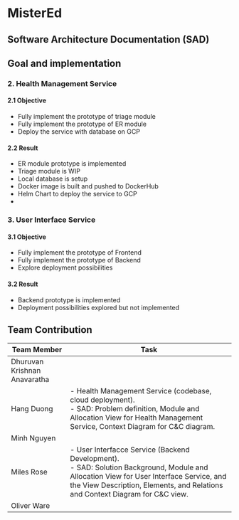# MisterEd

## Software Architecture Documentation (SAD)

## Goal and implementation

### 2. Health Management Service
#### 2.1 Objective
- Fully implement the prototype of triage module
- Fully implement the prototype of ER module
- Deploy the service with database on GCP
#### 2.2 Result
- ER module prototype is implemented
- Triage module is WIP
- Local database is setup
- Docker image is built and pushed to DockerHub
- Helm Chart to deploy the service to GCP
- 
### 3. User Interface Service
#### 3.1 Objective
- Fully implement the prototype of Frontend
- Fully implement the prototype of Backend
- Explore deployment possibilities
#### 3.2 Result
- Backend prototype is implemented
- Deployment possibilities explored but not implemented

## Team Contribution
| Team Member                  | Task                                                                                                                                                                     |
|------------------------------|--------------------------------------------------------------------------------------------------------------------------------------------------------------------------|
| Dhuruvan Krishnan Anavaratha | |
| Hang Duong                   | - Health Management Service (codebase, cloud deployment). </br> - SAD: Problem definition, Module and Allocation View for Health Management Service, Context Diagram for C&C diagram.|
|  Minh Nguyen                 | |
| Miles Rose                   | - User Interfacce Service (Backend Development). </br> - SAD: Solution Background, Module and Allocation View for User Interface Service, and the View Description, Elements, and Relations and Context Diagram for C&C view.|
| Oliver Ware                  | |
                                                       
